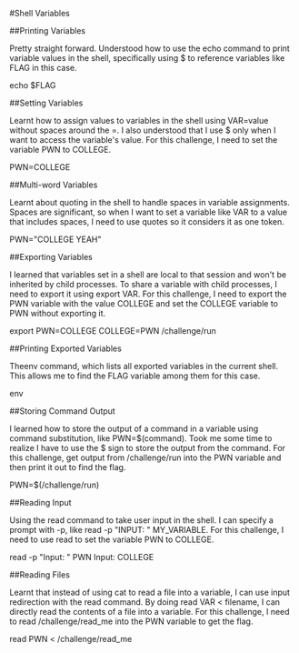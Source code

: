 #Shell Variables

##Printing Variables

Pretty straight forward.
Understood how to use the echo command to print variable values in the shell, specifically using $ to reference variables like FLAG in this case.

echo $FLAG

##Setting Variables

Learnt how to assign values to variables in the shell using VAR=value without spaces around the =.
I also understood that I use $ only when I want to access the variable's value. For this challenge, I need to set the variable PWN to COLLEGE.

PWN=COLLEGE

##Multi-word Variables

Learnt about quoting in the shell to handle spaces in variable assignments.
Spaces are significant, so when I want to set a variable like VAR to a value that includes spaces, I need to use quotes so it considers it as one token.

PWN="COLLEGE YEAH"

##Exporting Variables

I learned that variables set in a shell are local to that session and won't be inherited by child processes.
To share a variable with child processes, I need to export it using export VAR.
For this challenge, I need to export the PWN variable with the value COLLEGE and set the COLLEGE variable to PWN without exporting it.

export PWN=COLLEGE
COLLEGE=PWN
/challenge/run

##Printing Exported Variables

Theenv command, which lists all exported variables in the current shell.
This allows me to find the FLAG variable among them for this case.

env

##Storing Command Output

I learned how to store the output of a command in a variable using command substitution, like PWN=$(command).
Took me some time to realize I have to use the $ sign to store the output from the command.
For this challenge, get output from /challenge/run into the PWN variable and then print it out to find the flag.

PWN=$(/challenge/run)

##Reading Input

Using the read command to take user input in the shell.
I can specify a prompt with -p, like read -p "INPUT: " MY_VARIABLE.
For this challenge, I need to use read to set the variable PWN to COLLEGE.

read -p "Input: " PWN
Input: COLLEGE

##Reading Files

Learnt that instead of using cat to read a file into a variable, I can use input redirection with the read command.
By doing read VAR < filename, I can directly read the contents of a file into a variable.
For this challenge, I need to read /challenge/read_me into the PWN variable to get the flag.

read PWN < /challenge/read_me
